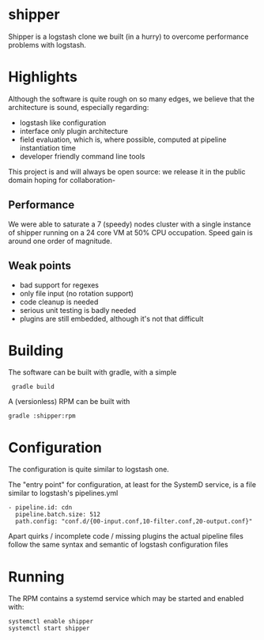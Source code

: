 # shipper
Shipper is a logstash clone we built (in a hurry) to overcome performance problems with logstash.

# Highlights

Although the software is quite rough on so many edges, we believe that the architecture is sound, especially regarding:

- logstash like configuration 
- interface only plugin architecture
- field evaluation, which is, where possible, computed at pipeline instantiation time
- developer friendly command line tools

This project is and will always be open source: we release it in the public domain hoping for collaboration-

## Performance

We were able to saturate a 7 (speedy) nodes cluster with a single instance of shipper running on a 24 core VM at 50% CPU occupation. Speed gain is around one order of magnitude.

## Weak points

- bad support for regexes
- only file input (no rotation support)
- code cleanup is needed
- serious unit testing is badly needed
- plugins are still embedded, although it's not that difficult 

# Building

The software can be built with gradle, with a simple

``` 
 gradle build
``` 

A (versionless) RPM can be built with

``` 
gradle :shipper:rpm
```
# Configuration

The configuration is quite similar to logstash one.

The "entry point" for configuration, at least for the SystemD service, is a file similar to logstash's pipelines.yml 


``` 
- pipeline.id: cdn
  pipeline.batch.size: 512
  path.config: "conf.d/{00-input.conf,10-filter.conf,20-output.conf}"
``` 

Apart quirks / incomplete code / missing plugins the actual pipeline files follow the same syntax and semantic of logstash configuration files

# Running

The RPM contains a systemd service which may be started and enabled with:

``` 
systemctl enable shipper
systemctl start shipper
``` 


